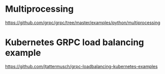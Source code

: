

# Multiprocessing
https://github.com/grpc/grpc/tree/master/examples/python/multiprocessing

# Kubernetes GRPC load balancing example
https://github.com/jtattermusch/grpc-loadbalancing-kubernetes-examples
